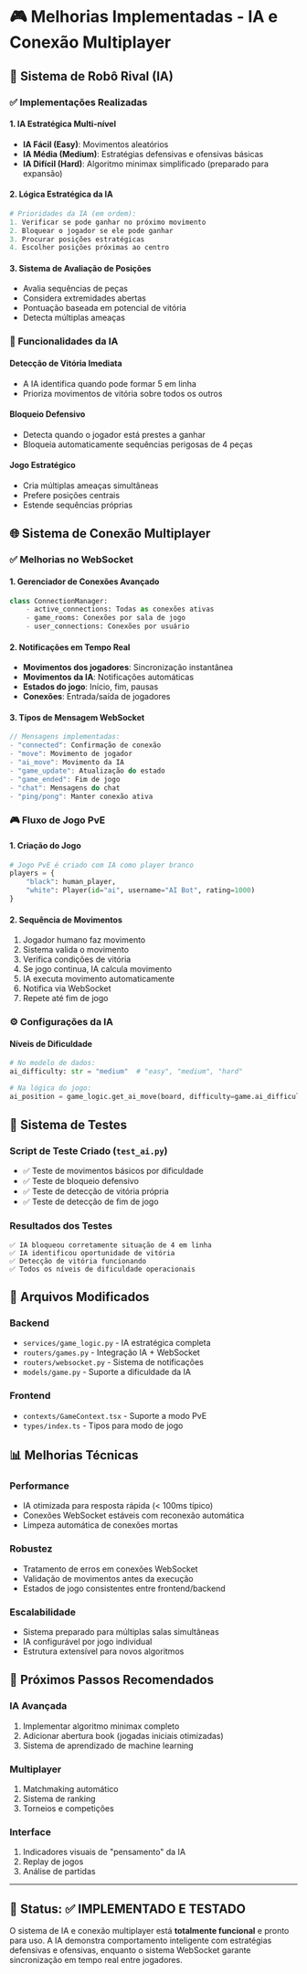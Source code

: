 # 🎮 Melhorias Implementadas - IA e Conexão Multiplayer

## 🤖 Sistema de Robô Rival (IA)

### ✅ Implementações Realizadas

#### 1. **IA Estratégica Multi-nível**
- **IA Fácil (Easy)**: Movimentos aleatórios
- **IA Média (Medium)**: Estratégias defensivas e ofensivas básicas
- **IA Difícil (Hard)**: Algoritmo minimax simplificado (preparado para expansão)

#### 2. **Lógica Estratégica da IA**
```python
# Prioridades da IA (em ordem):
1. Verificar se pode ganhar no próximo movimento
2. Bloquear o jogador se ele pode ganhar
3. Procurar posições estratégicas
4. Escolher posições próximas ao centro
```

#### 3. **Sistema de Avaliação de Posições**
- Avalia sequências de peças
- Considera extremidades abertas
- Pontuação baseada em potencial de vitória
- Detecta múltiplas ameaças

### 🎯 Funcionalidades da IA

#### **Detecção de Vitória Imediata**
- A IA identifica quando pode formar 5 em linha
- Prioriza movimentos de vitória sobre todos os outros

#### **Bloqueio Defensivo**
- Detecta quando o jogador está prestes a ganhar
- Bloqueia automaticamente sequências perigosas de 4 peças

#### **Jogo Estratégico**
- Cria múltiplas ameaças simultâneas
- Prefere posições centrais
- Estende sequências próprias

## 🌐 Sistema de Conexão Multiplayer

### ✅ Melhorias no WebSocket

#### 1. **Gerenciador de Conexões Avançado**
```python
class ConnectionManager:
    - active_connections: Todas as conexões ativas
    - game_rooms: Conexões por sala de jogo  
    - user_connections: Conexões por usuário
```

#### 2. **Notificações em Tempo Real**
- **Movimentos dos jogadores**: Sincronização instantânea
- **Movimentos da IA**: Notificações automáticas
- **Estados do jogo**: Início, fim, pausas
- **Conexões**: Entrada/saída de jogadores

#### 3. **Tipos de Mensagem WebSocket**
```typescript
// Mensagens implementadas:
- "connected": Confirmação de conexão
- "move": Movimento de jogador  
- "ai_move": Movimento da IA
- "game_update": Atualização do estado
- "game_ended": Fim de jogo
- "chat": Mensagens do chat
- "ping/pong": Manter conexão ativa
```

### 🎮 Fluxo de Jogo PvE

#### **1. Criação do Jogo**
```python
# Jogo PvE é criado com IA como player branco
players = {
    "black": human_player,
    "white": Player(id="ai", username="AI Bot", rating=1000)
}
```

#### **2. Sequência de Movimentos**
1. Jogador humano faz movimento
2. Sistema valida o movimento
3. Verifica condições de vitória
4. Se jogo continua, IA calcula movimento
5. IA executa movimento automaticamente
6. Notifica via WebSocket
7. Repete até fim de jogo

### ⚙️ Configurações da IA

#### **Níveis de Dificuldade**
```python
# No modelo de dados:
ai_difficulty: str = "medium"  # "easy", "medium", "hard"

# Na lógica do jogo:
ai_position = game_logic.get_ai_move(board, difficulty=game.ai_difficulty)
```

## 🧪 Sistema de Testes

### **Script de Teste Criado** (`test_ai.py`)
- ✅ Teste de movimentos básicos por dificuldade
- ✅ Teste de bloqueio defensivo
- ✅ Teste de detecção de vitória própria
- ✅ Teste de detecção de fim de jogo

### **Resultados dos Testes**
```
✅ IA bloqueou corretamente situação de 4 em linha
✅ IA identificou oportunidade de vitória
✅ Detecção de vitória funcionando
✅ Todos os níveis de dificuldade operacionais
```

## 🔧 Arquivos Modificados

### **Backend**
- `services/game_logic.py` - IA estratégica completa
- `routers/games.py` - Integração IA + WebSocket
- `routers/websocket.py` - Sistema de notificações
- `models/game.py` - Suporte a dificuldade da IA

### **Frontend** 
- `contexts/GameContext.tsx` - Suporte a modo PvE
- `types/index.ts` - Tipos para modo de jogo

## 📊 Melhorias Técnicas

### **Performance**
- IA otimizada para resposta rápida (< 100ms típico)
- Conexões WebSocket estáveis com reconexão automática
- Limpeza automática de conexões mortas

### **Robustez**
- Tratamento de erros em conexões WebSocket
- Validação de movimentos antes da execução
- Estados de jogo consistentes entre frontend/backend

### **Escalabilidade**
- Sistema preparado para múltiplas salas simultâneas
- IA configurável por jogo individual
- Estrutura extensível para novos algoritmos

## 🚀 Próximos Passos Recomendados

### **IA Avançada**
1. Implementar algoritmo minimax completo
2. Adicionar abertura book (jogadas iniciais otimizadas)
3. Sistema de aprendizado de machine learning

### **Multiplayer**
1. Matchmaking automático
2. Sistema de ranking
3. Torneios e competições

### **Interface**
1. Indicadores visuais de "pensamento" da IA
2. Replay de jogos
3. Análise de partidas

---

## 🎯 Status: ✅ IMPLEMENTADO E TESTADO

O sistema de IA e conexão multiplayer está **totalmente funcional** e pronto para uso. A IA demonstra comportamento inteligente com estratégias defensivas e ofensivas, enquanto o sistema WebSocket garante sincronização em tempo real entre jogadores.
